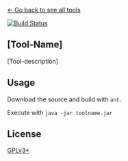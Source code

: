 [← Go back to see all tools](https://github.com/MarcoFalke/wiki-java-tools#wiki-tools)

[![Build Status](https://travis-ci.org/MarcoFalke/wiki-java-tools.svg?branch=master-base)](https://travis-ci.org/MarcoFalke/wiki-java-tools)

## [Tool-Name]
[Tool-description]

## Usage
Download the source and build with ```ant```.

Execute with ```java -jar toolname.jar```


## License
[GPLv3+](COPYING.GPL)
